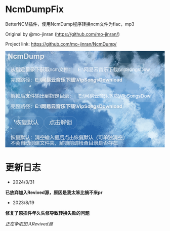 # NcmDumpFix

BetterNCM插件，使用NcmDump程序转换ncm文件为flac，mp3

Original by @mo-jinran (https://github.com/mo-jinran/)

Project link: https://github.com/mo-jinran/NcmDump/

![preview](preview.png)

# 更新日志

- 2024/3/31

**已放弃加入Revived源，原因是我太笨比搞不来pr**

- 2023/8/19

**修复了原插件年久失修导致转换失败的问题**

*正在争取加入Revived源*

